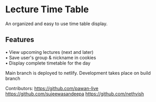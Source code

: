 # Lecture Time Table

An organized and easy to use time table display.

## Features

• View upcoming lectures (next and later)  
• Save user's group & nickname in cookies  
• Display complete timetable for the day

Main branch is deployed to netlify.
Development takes place on build branch

Contributors:
https://github.com/pawan-live
https://github.com/sujeewasandeepa
https://github.com/nethvish
